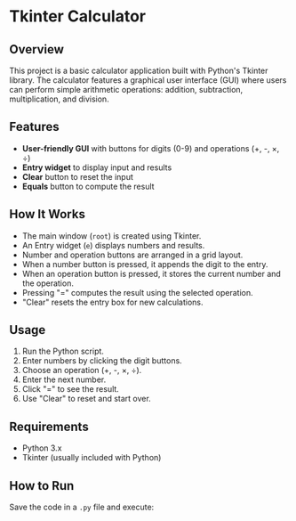 # Tkinter Calculator

## Overview
This project is a basic calculator application built with Python's Tkinter library. The calculator features a graphical user interface (GUI) where users can perform simple arithmetic operations: addition, subtraction, multiplication, and division.

## Features
- **User-friendly GUI** with buttons for digits (0-9) and operations (+, -, ×, ÷)
- **Entry widget** to display input and results
- **Clear** button to reset the input
- **Equals** button to compute the result

## How It Works
- The main window (`root`) is created using Tkinter.
- An Entry widget (`e`) displays numbers and results.
- Number and operation buttons are arranged in a grid layout.
- When a number button is pressed, it appends the digit to the entry.
- When an operation button is pressed, it stores the current number and the operation.
- Pressing "=" computes the result using the selected operation.
- "Clear" resets the entry box for new calculations.

## Usage
1. Run the Python script.
2. Enter numbers by clicking the digit buttons.
3. Choose an operation (+, -, ×, ÷).
4. Enter the next number.
5. Click "=" to see the result.
6. Use "Clear" to reset and start over.

## Requirements
- Python 3.x
- Tkinter (usually included with Python)

## How to Run
Save the code in a `.py` file and execute:
